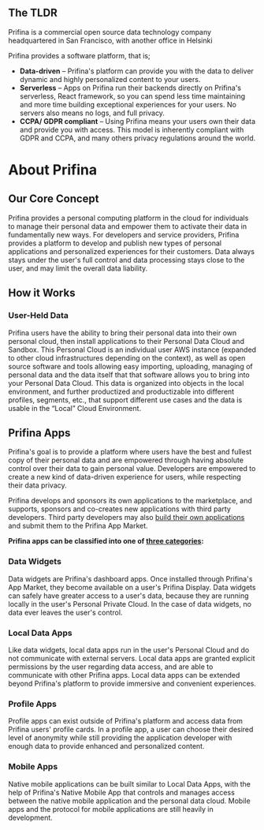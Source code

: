 ## The TLDR 

Prifina is a commercial open source data technology company headquartered in San Francisco, with another office in Helsinki

Prifina provides a software platform, that is;
- **Data-driven** – Prifina's platform can provide you with the data to deliver dynamic and highly personalized content to your users.
- **Serverless** – Apps on Prifina run their backends directly on Prifina's serverless, React framework, so you can spend less time maintaining and more time building exceptional experiences for your users. No servers also means no logs, and full privacy.
- **CCPA/ GDPR compliant** – Using Prifina means your users own their data and provide you with access. This model is inherently compliant with GDPR and CCPA, and many others privacy regulations around the world.
  
# About Prifina
## Our Core Concept
Prifina provides a personal computing platform in the cloud for individuals to manage their personal data and empower them to activate their data in fundamentally new ways. For developers and service providers, Prifina provides a platform to develop and publish new types of personal applications and personalized experiences for their customers. Data always stays under the user's full control and data processing stays close to the user, and may limit the overall data liability.
## How it Works
### User-Held Data
Prifina users have the ability to bring their personal data into their own personal cloud, then install applications to their Personal Data Cloud and Sandbox. This Personal Cloud is an individual user AWS instance (expanded to other cloud infrastructures depending on the context), as well as open source software and tools allowing easy importing, uploading, managing of personal data and the data itself that that software allows you to bring into your Personal Data Cloud. This data is organized into objects in the local environment, and further productized and productizable into different profiles, segments, etc., that support different use cases and the data is usable in the “Local” Cloud Environment.

## Prifina Apps
Prifina's goal is to provide a platform where users have the best and fullest copy of their personal data and are empowered through having absolute control over their data to gain personal value. Developers are empowered to create a new kind of data-driven experience for users, while respecting their data privacy.

Prifina develops and sponsors its own applications to the marketplace, and supports, sponsors and co-creates new applications with third party developers. Third party developers may also [build their own applications](http://docs.prifina.com/quickstart/#introduction) and submit them to the Prifina App Market. 

**Prifina apps can be classified into one of [three categories](https://medium.com/prifina/build-3-types-of-data-apps-with-prifina-7db735e14590):**

### Data Widgets
Data widgets are Prifina's dashboard apps. Once installed through Prifina's App Market, they become available on a user's Prifina Display. Data widgets can safely have greater access to a user's data, because they are running locally in the user's Personal Private Cloud. In the case of data widgets, no data ever leaves the user's control.
### Local Data Apps
Like data widgets, local data apps run in the user's Personal Cloud and do not communicate with external servers. Local data apps are granted explicit permissions by the user regarding data access, and are able to communicate with other Prifina apps. Local data apps can be extended beyond Prifina's platform to provide immersive and convenient experiences.  
### Profile Apps
Profile apps can exist outside of Prifina's platform and access data from Prifina users' profile cards. In a profile app, a user can choose their desired level of anonymity while still providing the application developer with enough data to provide enhanced and personalized content.
### Mobile Apps
Native mobile applications can be built similar to Local Data Apps, with the help of Prifina's Native Mobile App that controls and manages access between the native mobile application and the personal data cloud. Mobile apps and the protocol for mobile applications are still heavily in development.


